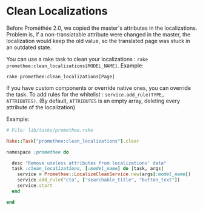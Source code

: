 # Clean Localizations

Before Prométhée 2.0, we copied the master's attributes in the localizations. Problem is, if a non-translatable attribute were changed in the master, the localization would keep the old value, so the translated page was stuck in an outdated state.

You can use a rake task to clean your localizations : `rake promethee:clean_localizations[MODEL_NAME]`. Example:

    rake promethee:clean_localizations[Page]

If you have custom components or override native ones, you can override the task.
To add rules for the whitelist : `service.add_rule(TYPE, ATTRIBUTES)`. (By default, `ATTRIBUTES` is an empty array, deleting every attribute of the localization)

Example:

```ruby
# File: lib/tasks/promethee.rake

Rake::Task["promethee:clean_localizations"].clear

namespace :promethee do

  desc "Remove useless attributes from localizations' data"
  task :clean_localizations, [:model_name] do |task, args|
    service = Promethee::LocalizeCleanService.new(args[:model_name])
    service.add_rule("cta", ["searchable_title", "button_text"])
    service.start
  end

end
```
